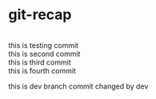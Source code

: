 # git-recap
<br>
this is testing commit

<br>
this is second commit

<br>
this is third commit

<br>
this is fourth commit


<br>

this is dev branch commit changed by dev
